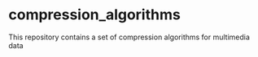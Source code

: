# compression_algorithms
This repository contains a set of compression algorithms for multimedia data
